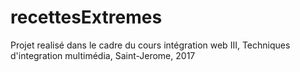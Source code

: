 # recettesExtremes
Projet realisé dans le cadre du cours intégration web III, Techniques d'integration multimédia, Saint-Jerome, 2017

